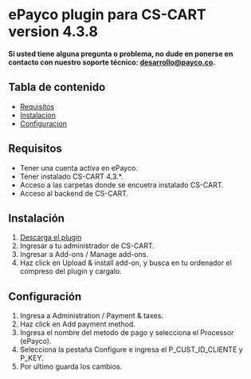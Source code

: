 # ePayco plugin para CS-CART version 4.3.8

**Si usted tiene alguna pregunta o problema, no dude en ponerse en contacto con nuestro soporte técnico: desarrollo@payco.co.**

## Tabla de contenido

* [Requisitos](#requisitos)
* [Instalacion](#instalación)
* [Configuracion](#configuración)

## Requisitos

* Tener una cuenta activa en ePayco.
* Tener instalado CS-CART 4.3.*.
* Acceso a las carpetas donde se encuetra instalado CS-CART.
* Acceso al backend de CS-CART.

## Instalación

1. [Descarga el plugin](https://github.com/PayU/plugin_prestashop)
1. Ingresar a tu administrador de CS-CART.
2. Ingresar a Add-ons / Manage add-ons.
3. Haz click en Upload & install add-on, y busca en tu ordenador el compreso del plugin y cargalo.

## Configuración

1. Ingresa a Administration / Payment & taxes.
2. Haz click en Add payment method.
3. Ingresa el nombre del metodo de pago y selecciona el Processor (ePayco).
4. Selecciona la pestaña Configure e ingresa el P_CUST_ID_CLIENTE y P_KEY.
5. Por ultimo guarda los cambios.
